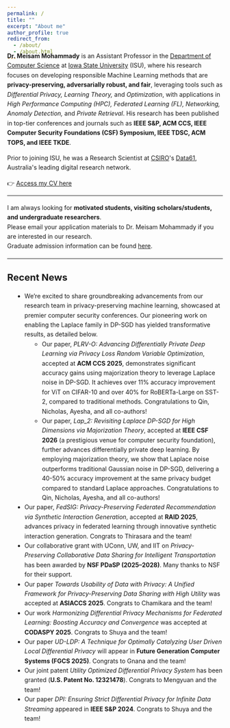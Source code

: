 ```yaml
---
permalink: /
title: ""
excerpt: "About me"
author_profile: true
redirect_from:
  - /about/
  - /about.html
---
```


<style>
  /* Scoped to this page only */
  .small-text { 
    font-size: 14px; 
    line-height: 1.6; 
    margin-top: -1cm; /* pushes content up by 2cm */
  }
  .small-text h1 { font-size: 22px; margin-top: 1.2em; }
  .small-text h2 { font-size: 18px; margin-top: 1.1em; }
  .small-text h3 { font-size: 16px; margin-top: 1em; }
  .small-text ul { margin-left: 1.2em; }
  .small-text hr { margin: 1.2em 0; }
</style>

<div class="small-text" markdown="1">

**Dr. Meisam Mohammady** is an Assistant Professor in the [Department of Computer Science](https://www.cs.iastate.edu) at [Iowa State University](https://www.iastate.edu) (ISU), where his research focuses on developing responsible Machine Learning methods that are **privacy-preserving, adversarially robust, and fair**, leveraging tools such as *Differential Privacy, Learning Theory,* and *Optimization*, with applications in *High Performance Computing (HPC), Federated Learning (FL), Networking, Anomaly Detection,* and *Private Retrieval*. His research has been published in top-tier conferences and journals such as **IEEE S&P, ACM CCS, IEEE Computer Security Foundations (CSF) Symposium, IEEE TDSC, ACM TOPS, and IEEE TKDE**.

Prior to joining ISU, he was a Research Scientist at [CSIRO](https://www.csiro.au/en/)'s [Data61](https://data61.csiro.au/), Australia's leading digital research network.

👉 [Access my CV here](_pages/CVa.pdf)

---
I am always looking for **motivated students, visiting scholars/students, and undergraduate researchers**.  
Please email your application materials to Dr. Meisam Mohammady if you are interested in our research.  
Graduate admission information can be found [here](https://www.cs.iastate.edu/computer-science-graduate-admissions).

---

# Recent News
- We’re excited to share groundbreaking advancements from our research team in privacy-preserving machine learning, showcased at premier computer security conferences. Our pioneering work on enabling the Laplace family in DP-SGD has yielded transformative results, as detailed below.
  - Our paper, *PLRV-O: Advancing Differentially Private Deep Learning via Privacy Loss Random Variable Optimization*, accepted at **ACM CCS 2025**, demonstrates significant accuracy gains using majorization theory to leverage Laplace noise in DP-SGD. It achieves over 11% accuracy improvement for ViT on CIFAR-10 and over 40% for RoBERTa-Large on SST-2, compared to traditional methods. Congratulations to Qin, Nicholas, Ayesha, and all co-authors!
  - Our paper, *Lap_2: Revisiting Laplace DP-SGD for High Dimensions via Majorization Theory*, accepted at **IEEE CSF 2026** (a prestigious venue for computer security foundation), further advances differentially private deep learning. By employing majorization theory, we show that Laplace noise outperforms traditional Gaussian noise in DP-SGD, delivering a 40-50% accuracy improvement at the same privacy budget compared to standard Laplace approaches. Congratulations to Qin, Nicholas, Ayesha, and all co-authors!
- Our paper, *FedSIG: Privacy-Preserving Federated Recommendation via Synthetic Interaction Generation*, accepted at **RAID 2025**, advances privacy in federated learning through innovative synthetic interaction generation. Congrats to Thirasara and the team!
- Our collaborative grant with UConn, UW, and IIT on *Privacy-Preserving Collaborative Data Sharing for Intelligent Transportation* has been awarded by **NSF PDaSP (2025–2028)**. Many thanks to NSF for their support.  
- Our paper *Towards Usability of Data with Privacy: A Unified Framework for Privacy-Preserving Data Sharing with High Utility* was accepted at **ASIACCS 2025**. Congrats to Chamikara and the team!  
- Our work *Harmonizing Differential Privacy Mechanisms for Federated Learning: Boosting Accuracy and Convergence* was accepted at **CODASPY 2025**. Congrats to Shuya and the team!  
- Our paper *UD-LDP: A Technique for Optimally Catalyzing User Driven Local Differential Privacy* will appear in **Future Generation Computer Systems (FGCS 2025)**. Congrats to Gnana and the team!  
- Our joint patent *Utility Optimized Differential Privacy System* has been granted (**U.S. Patent No. 12321478**). Congrats to Mengyuan and the team!  
- Our paper *DPI: Ensuring Strict Differential Privacy for Infinite Data Streaming* appeared in **IEEE S&P 2024**. Congrats to Shuya and the team!  

</div>
